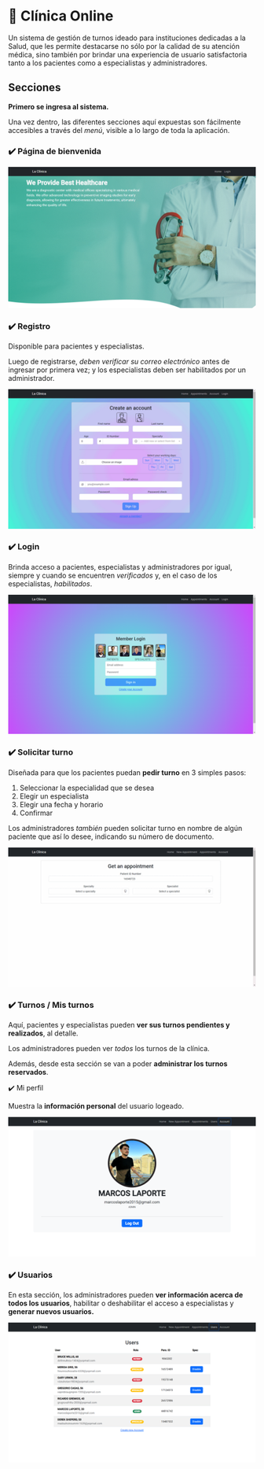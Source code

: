 
# 🏥 Clínica Online

Un sistema de gestión de turnos ideado para instituciones dedicadas a la Salud, que les permite destacarse no sólo por la calidad de su atención médica, sino también por brindar una experiencia de usuario satisfactoria tanto a los pacientes como a especialistas y administradores.

## Secciones

**Primero se ingresa al sistema.**

Una vez dentro, las diferentes secciones aquí expuestas son fácilmente accesibles a través del *menú*,
visible a lo largo de toda la aplicación.

### ✔️ Página de bienvenida

![1700413299375](image/README/1700413299375.png)

### ✔️ Registro

Disponible para pacientes y especialistas.

Luego de registrarse, *deben verificar su correo electrónico* antes de ingresar por primera vez; y los especialistas deben ser habilitados por un administrador.

![1700436521350](image/README/1700436521350.png)

### ✔️ Login

Brinda acceso a pacientes, especialistas y administradores por igual, siempre y cuando se encuentren *verificados* y, en el caso de los especialistas, *habilitados*.

![1700419636968](image/README/1700419636968.png)

### ✔️ Solicitar turno

Diseñada para que los pacientes puedan **pedir turno** en 3 simples pasos:

1. Seleccionar la especialidad que se desea
2. Elegir un especialista
3. Elegir una fecha y horario
4. Confirmar

Los administradores *también* pueden solicitar turno en nombre de algún paciente
que así lo desee, indicando su número de documento.

![1700434124332](image/README/1700434124332.png)

### ✔️ Turnos / Mis turnos

Aquí, pacientes y especialistas pueden **ver sus turnos pendientes y realizados**, al detalle.

Los administradores pueden ver *todos* los turnos de la clínica.

Además, desde esta sección se van a poder **administrar los turnos reservados**.

✔️ Mi perfil

Muestra la **información personal** del usuario logeado.

![1700438546002](image/README/1700438546002.png)

### ✔️ Usuarios

En esta sección, los administradores pueden **ver información acerca de todos los usuarios**, habilitar o deshabilitar el acceso a especialistas y **generar nuevos usuarios.**

![1700438655813](image/README/1700438655813.png)
